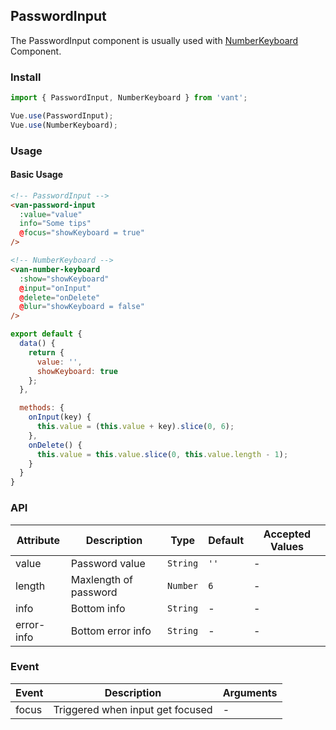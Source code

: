 ## PasswordInput
The PasswordInput component is usually used with [NumberKeyboard](#/en-US/component/number-keyboard) Component.

### Install
``` javascript
import { PasswordInput, NumberKeyboard } from 'vant';

Vue.use(PasswordInput);
Vue.use(NumberKeyboard);
```

### Usage

#### Basic Usage

```html
<!-- PasswordInput -->
<van-password-input
  :value="value"
  info="Some tips"
  @focus="showKeyboard = true"
/>

<!-- NumberKeyboard -->
<van-number-keyboard
  :show="showKeyboard"
  @input="onInput"
  @delete="onDelete"
  @blur="showKeyboard = false"
/>
```

```javascript
export default {
  data() {
    return {
      value: '',
      showKeyboard: true
    };
  },

  methods: {
    onInput(key) {
      this.value = (this.value + key).slice(0, 6);
    },
    onDelete() {
      this.value = this.value.slice(0, this.value.length - 1);
    }
  }
}
```

### API

| Attribute | Description | Type | Default | Accepted Values |
|-----------|-----------|-----------|-------------|-------------|
| value | Password value | `String` | `''` | - |
| length | Maxlength of password | `Number` | `6` | - |
| info | Bottom info | `String` | - | - |
| error-info | Bottom error info | `String` | - | - |

### Event

| Event | Description | Arguments |
|-----------|-----------|-----------|
| focus | Triggered when input get focused | - |
